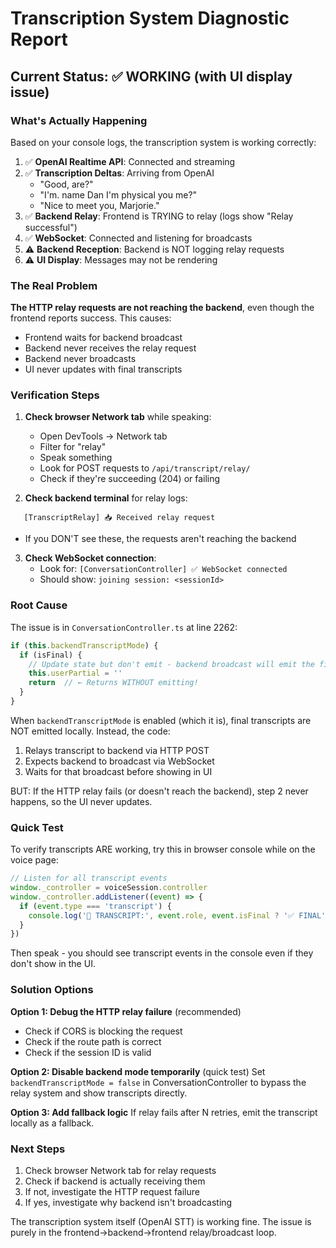 # Transcription System Diagnostic Report

## Current Status: ✅ WORKING (with UI display issue)

### What's Actually Happening

Based on your console logs, the transcription system is working correctly:

1. ✅ **OpenAI Realtime API**: Connected and streaming
2. ✅ **Transcription Deltas**: Arriving from OpenAI 
   - "Good, are?"
   - "I'm. name Dan I'm physical you me?"
   - "Nice to meet you, Marjorie."
3. ✅ **Backend Relay**: Frontend is TRYING to relay (logs show "Relay successful")
4. ✅ **WebSocket**: Connected and listening for broadcasts
5. ⚠️ **Backend Reception**: Backend is NOT logging relay requests
6. ⚠️ **UI Display**: Messages may not be rendering

### The Real Problem

**The HTTP relay requests are not reaching the backend**, even though the frontend reports success. This causes:

- Frontend waits for backend broadcast
- Backend never receives the relay request
- Backend never broadcasts
- UI never updates with final transcripts

### Verification Steps

1. **Check browser Network tab** while speaking:
   - Open DevTools → Network tab
   - Filter for "relay"
   - Speak something
   - Look for POST requests to `/api/transcript/relay/`
   - Check if they're succeeding (204) or failing

2. **Check backend terminal** for relay logs:

``` text
   [TranscriptRelay] 📥 Received relay request
   ```

   - If you DON'T see these, the requests aren't reaching the backend

3. **Check WebSocket connection**:
   - Look for: `[ConversationController] ✅ WebSocket connected`
   - Should show: `joining session: <sessionId>`

### Root Cause

The issue is in `ConversationController.ts` at line 2262:

```typescript
if (this.backendTranscriptMode) {
  if (isFinal) {
    // Update state but don't emit - backend broadcast will emit the final
    this.userPartial = ''
    return  // ← Returns WITHOUT emitting!
  }
}
```

When `backendTranscriptMode` is enabled (which it is), final transcripts are NOT emitted locally. Instead, the code:

1. Relays transcript to backend via HTTP POST
2. Expects backend to broadcast via WebSocket
3. Waits for that broadcast before showing in UI

BUT: If the HTTP relay fails (or doesn't reach the backend), step 2 never happens, so the UI never updates.

### Quick Test

To verify transcripts ARE working, try this in browser console while on the voice page:

```javascript
// Listen for all transcript events
window._controller = voiceSession.controller
window._controller.addListener((event) => {
  if (event.type === 'transcript') {
    console.log('🎤 TRANSCRIPT:', event.role, event.isFinal ? '✅ FINAL' : '⏳ partial', event.text)
  }
})
```

Then speak - you should see transcript events in the console even if they don't show in the UI.

### Solution Options

**Option 1: Debug the HTTP relay failure** (recommended)

- Check if CORS is blocking the request
- Check if the route path is correct
- Check if the session ID is valid

**Option 2: Disable backend mode temporarily** (quick test)
Set `backendTranscriptMode = false` in ConversationController to bypass the relay system and show transcripts directly.

**Option 3: Add fallback logic**
If relay fails after N retries, emit the transcript locally as a fallback.

### Next Steps

1. Check browser Network tab for relay requests
2. Check if backend is actually receiving them
3. If not, investigate the HTTP request failure
4. If yes, investigate why backend isn't broadcasting

The transcription system itself (OpenAI STT) is working fine. The issue is purely in the frontend→backend→frontend relay/broadcast loop.
